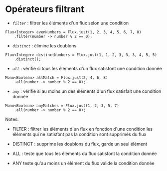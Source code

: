 <!-- .slide: class="" -->

# Opérateurs filtrant

- _`filter`_ : filtrer les éléments d'un flux selon une condition
```java[]
Flux<Integer> evenNumbers = Flux.just(1, 2, 3, 4, 5, 6, 7, 8)
    .filter(number -> number % 2 == 0);
```

- _`distinct`_ : élimine les doublons
```java[]
Flux<Integer> distinctNumbers = Flux.just(1, 1, 2, 3, 3, 3, 4, 5, 5)
    .distinct();
```

- _`all`_ : vérifie si tous les éléments d'un flux satisfont une condition donnée
```java[]
Mono<Boolean> allMatch = Flux.just(2, 4, 6, 8)
    .all(number -> number % 2 == 0);
```

- _`any`_ : vérifie si au moins un des éléments d'un flux satisfait une condition donnée
```java[]
Mono<Boolean> anyMatches = Flux.just(1, 2, 3, 5, 7)
    .all(number -> number % 2 == 0);
```
 <!-- .element: class="list-fragment" -->

Notes:

* FILTER : 
filtrer les éléments d'un flux en fonction d'une condition
les éléments qui ne satisfont pas la condition sont supprimés du flux

* DISTINCT : 
supprime les doublons du flux, garde un seul élément

* ALL : 
teste que tous les éléments du flux satisfont la condition donnée

* ANY
teste qu'au moins un élément du flux valide la condition donnée
